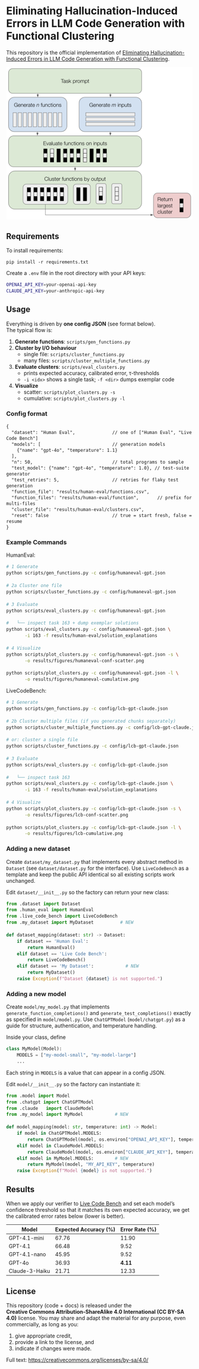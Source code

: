 # Eliminating Hallucination-Induced Errors in LLM Code Generation with Functional Clustering

This repository is the official implementation of [Eliminating Hallucination-Induced Errors in LLM Code Generation with Functional Clustering](https://arxiv.org/abs/2506.11021).

![Functional-cluster pipeline](results/figures/method-diagram.png)

## Requirements

To install requirements:

```setup
pip install -r requirements.txt
```

Create a `.env` file in the root directory with your API keys:

```bash
OPENAI_API_KEY=your-openai-api-key
CLAUDE_API_KEY=your-anthropic-api-key
```

## Usage

Everything is driven by **one config JSON** (see format below).  
The typical flow is:

1. **Generate functions**: `scripts/gen_functions.py`  
2. **Cluster by I/O behaviour**  
   * single file: `scripts/cluster_functions.py`  
   * many files: `scripts/cluster_multiple_functions.py`  
3. **Evaluate clusters**: `scripts/eval_clusters.py`  
   * prints expected accuracy, calibrated error, τ-thresholds  
   * `-i <idx>` shows a single task; `-f <dir>` dumps exemplar code  
4. **Visualize**  
   * scatter: `scripts/plot_clusters.py -s`  
   * cumulative: `scripts/plot_clusters.py -l`  


### Config format

```jsonc
{
  "dataset": "Human Eval",              // one of ["Human Eval", "Live Code Bench"]
  "models": [                           // generation models
    {"name": "gpt-4o", "temperature": 1.1}
  ],
  "n": 50,                              // total programs to sample
  "test_model": {"name": "gpt-4o", "temperature": 1.0}, // test-suite generator
  "test_retries": 5,                    // retries for flaky test generation
  "function_file": "results/human-eval/functions.csv",
  "function_files": "results/human-eval/function",       // prefix for multi-files
  "cluster_file": "results/human-eval/clusters.csv",
  "reset": false                        // true = start fresh, false = resume
}
```

### Example Commands

HumanEval:
```bash
# 1 Generate
python scripts/gen_functions.py -c config/humaneval-gpt.json

# 2a Cluster one file
python scripts/cluster_functions.py -c config/humaneval-gpt.json

# 3 Evaluate
python scripts/eval_clusters.py -c config/humaneval-gpt.json

#   └── inspect task 163 + dump exemplar solutions
python scripts/eval_clusters.py -c config/humaneval-gpt.json \
       -i 163 -f results/human-eval/solution_explanations

# 4 Visualize
python scripts/plot_clusters.py -c config/humaneval-gpt.json -s \
       -o results/figures/humaneval-conf-scatter.png

python scripts/plot_clusters.py -c config/humaneval-gpt.json -l \
       -o results/figures/humaneval-cumulative.png
```

LiveCodeBench:

```bash
# 1 Generate
python scripts/gen_functions.py -c config/lcb-gpt-claude.json

# 2b Cluster multiple files (if you generated chunks separately)
python scripts/cluster_multiple_functions.py -c config/lcb-gpt-claude.json

# or: cluster a single file
python scripts/cluster_functions.py -c config/lcb-gpt-claude.json

# 3 Evaluate
python scripts/eval_clusters.py -c config/lcb-gpt-claude.json

#   └── inspect task 163
python scripts/eval_clusters.py -c config/lcb-gpt-claude.json \
       -i 163 -f results/human-eval/solution_explanations

# 4 Visualize
python scripts/plot_clusters.py -c config/lcb-gpt-claude.json -s \
       -o results/figures/lcb-conf-scatter.png

python scripts/plot_clusters.py -c config/lcb-gpt-claude.json -l \
       -o results/figures/lcb-cumulative.png
```

### Adding a new dataset

Create `dataset/my_dataset.py` that implements every abstract method in `Dataset` (see `dataset/dataset.py` for the interface). Use `LiveCodeBench` as a template and keep the public API identical so all existing scripts work unchanged.

Edit `dataset/__init__.py` so the factory can return your new class:

```python
from .dataset import Dataset
from .human_eval import HumanEval
from .live_code_bench import LiveCodeBench
from .my_dataset import MyDataset          # NEW

def dataset_mapping(dataset: str) -> Dataset:
    if dataset == 'Human Eval':
        return HumanEval()
    elif dataset == 'Live Code Bench':
        return LiveCodeBench()
    elif dataset == 'My Dataset':            # NEW
        return MyDataset()
    raise Exception(f"Dataset {dataset} is not supported.")
```

### Adding a new model

Create `model/my_model.py` that implements   `generate_function_completions()` and `generate_test_completions()` exactly as specified in `model/model.py`. Use `ChatGPTModel` (`model/chatgpt.py`) as a guide for structure, authentication, and temperature handling.

Inside your class, define  
```python
class MyModel(Model):
    MODELS = ["my-model-small", "my-model-large"]
    ...
```

Each string in `MODELS` is a value that can appear in a config JSON.

Edit `model/__init__.py` so the factory can instantiate it:
```python
from .model import Model
from .chatgpt import ChatGPTModel
from .claude   import ClaudeModel
from .my_model import MyModel            # NEW

def model_mapping(model: str, temperature: int) -> Model:
    if model in ChatGPTModel.MODELS:
        return ChatGPTModel(model, os.environ["OPENAI_API_KEY"], temperature)
    elif model in ClaudeModel.MODELS:
        return ClaudeModel(model, os.environ["CLAUDE_API_KEY"], temperature)
    elif model in MyModel.MODELS:        # NEW
        return MyModel(model, "MY_API_KEY", temperature)
    raise Exception(f"Model {model} is not supported.")
```

## Results

When we apply our verifier to [Live Code Bench](https://livecodebench.github.io/) and set each model’s confidence
threshold so that it matches its own expected accuracy, we get the calibrated
error rates below (lower is better).

| Model            | Expected Accuracy (%) | Error Rate (%) |
| ---------------- | -------------------- | -------------- |
| GPT-4.1-mini     | 67.76                | 11.90          |
| GPT-4.1          | 66.48                | 9.52           |
| GPT-4.1-nano     | 45.95                | 9.52           |
| GPT-4o           | 36.93                | **4.11**       |
| Claude-3-Haiku   | 21.71                | 12.33          |

## License

This repository (code + docs) is released under the  
**Creative Commons Attribution-ShareAlike 4.0 International (CC BY-SA 4.0)** license. You may share and adapt the material for any purpose, even commercially, as long as you: 

1. give appropriate credit,  
2. provide a link to the license, and  
3. indicate if changes were made.  

Full text: <https://creativecommons.org/licenses/by-sa/4.0/>
